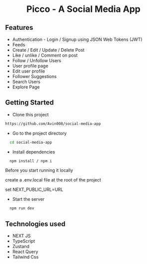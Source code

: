 <h1 align="center">Picco - A Social Media App</h1>

<h2>Features</h2>
<ul>
<li>Authentication - Login / Signup using JSON Web Tokens (JWT)</li>
<li>Feeds</li>
<li>Create / Edit / Update / Delete Post</li>
<li>Like / unlike / Comment on post</li>
<li>Follow / Unfollow Users</li>
<li>User profile page</li>
<li>Edit user profile</li>
<li>Follower Suggestions</li>
<li>Search Users</li>
<li>Explore Page</li>
</ul>

## Getting Started

- Clone this project

```bash
https://github.com/Avin008/social-media-app
```

- Go to the project directory

```bash
  cd social-media-app
```

- Install dependencies

```bash
  npm install / npm i
```

Before you start running it locally

create a .env.local file at the root of the project

set NEXT_PUBLIC_URL=URL

- Start the server

```bash
  npm run dev
```

<h2>Technologies used</h2>
<ul>
<li>NEXT JS</li>
<li>TypeScript</li>
<li>Zustand</li>
<li>React Query</li>
<li>Tailwind Css</li>
</ul>
